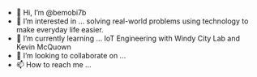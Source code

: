 - 👋 Hi, I’m @bemobi7b
- 👀 I’m interested in ... solving real-world problems using technology to make everyday life easier.
- 🌱 I’m currently learning ... IoT Engineering with Windy City Lab and Kevin McQuown
- 💞️ I’m looking to collaborate on ...
- 📫 How to reach me ...

<!---
bemobi7b/bemobi7b is a ✨ special ✨ repository because its `README.md` (this file) appears on your GitHub profile.
You can click the Preview link to take a look at your changes.
--->
